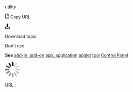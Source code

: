 # 

utility

![Copy URL](media/utility/Copy.png)
Copy URL

![Download](media/utility/Download.png)

Download topic

Don't use.

**See** [
add-in, add-on](https://worldready.cloudapp.net/Styleguide/Read?id=2700&topicid=28773)
[app, application](https://worldready.cloudapp.net/Styleguide/Read?id=2700&topicid=32507)
[applet](https://worldready.cloudapp.net/Styleguide/Read?id=2700&topicid=32508)
[tool](https://worldready.cloudapp.net/Styleguide/Read?id=2700&topicid=32532)
[Control Panel](https://worldready.cloudapp.net/Styleguide/Read?id=2700&topicid=36789)

![In progress](media/utility/activity-large.gif)

URL :
